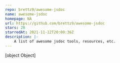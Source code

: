 ```yaml
---
repo: brettz9/awesome-jsdoc
name: awesome-jsdoc
homepage: NA
url: https://github.com/brettz9/awesome-jsdoc
stars: 28
starredAt: 2021-11-12T20:00:36Z
description: |-
    A list of awesome jsdoc tools, resources, etc.
---
```


[object Object]
